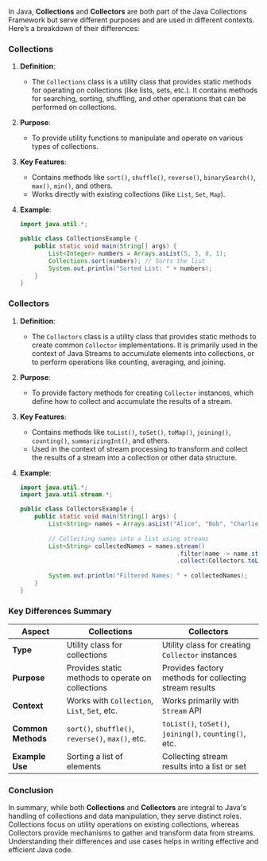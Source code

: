 In Java, **Collections** and **Collectors** are both part of the Java Collections Framework but serve different purposes and are used in different contexts. Here’s a breakdown of their differences:

### Collections

1. **Definition**:
   - The `Collections` class is a utility class that provides static methods for operating on collections (like lists, sets, etc.). It contains methods for searching, sorting, shuffling, and other operations that can be performed on collections.

2. **Purpose**:
   - To provide utility functions to manipulate and operate on various types of collections.

3. **Key Features**:
   - Contains methods like `sort()`, `shuffle()`, `reverse()`, `binarySearch()`, `max()`, `min()`, and others.
   - Works directly with existing collections (like `List`, `Set`, `Map`).

4. **Example**:
   ```java
   import java.util.*;

   public class CollectionsExample {
       public static void main(String[] args) {
           List<Integer> numbers = Arrays.asList(5, 3, 8, 1);
           Collections.sort(numbers); // Sorts the list
           System.out.println("Sorted List: " + numbers);
       }
   }
   ```

### Collectors

1. **Definition**:
   - The `Collectors` class is a utility class that provides static methods to create common `Collector` implementations. It is primarily used in the context of Java Streams to accumulate elements into collections, or to perform operations like counting, averaging, and joining.

2. **Purpose**:
   - To provide factory methods for creating `Collector` instances, which define how to collect and accumulate the results of a stream.

3. **Key Features**:
   - Contains methods like `toList()`, `toSet()`, `toMap()`, `joining()`, `counting()`, `summarizingInt()`, and others.
   - Used in the context of stream processing to transform and collect the results of a stream into a collection or other data structure.

4. **Example**:
   ```java
   import java.util.*;
   import java.util.stream.*;

   public class CollectorsExample {
       public static void main(String[] args) {
           List<String> names = Arrays.asList("Alice", "Bob", "Charlie");
           
           // Collecting names into a list using streams
           List<String> collectedNames = names.stream()
                                               .filter(name -> name.startsWith("A"))
                                               .collect(Collectors.toList());
           
           System.out.println("Filtered Names: " + collectedNames);
       }
   }
   ```

### Key Differences Summary

| Aspect                    | Collections                                     | Collectors                                         |
|---------------------------|------------------------------------------------|---------------------------------------------------|
| **Type**                  | Utility class for collections                  | Utility class for creating `Collector` instances   |
| **Purpose**               | Provides static methods to operate on collections | Provides factory methods for collecting stream results |
| **Context**               | Works with `Collection`, `List`, `Set`, etc.   | Works primarily with `Stream` API                   |
| **Common Methods**        | `sort()`, `shuffle()`, `reverse()`, `max()`, etc. | `toList()`, `toSet()`, `joining()`, `counting()`, etc. |
| **Example Use**           | Sorting a list of elements                      | Collecting stream results into a list or set       |

### Conclusion

In summary, while both **Collections** and **Collectors** are integral to Java's handling of collections and data manipulation, they serve distinct roles. Collections focus on utility operations on existing collections, whereas Collectors provide mechanisms to gather and transform data from streams. Understanding their differences and use cases helps in writing effective and efficient Java code.